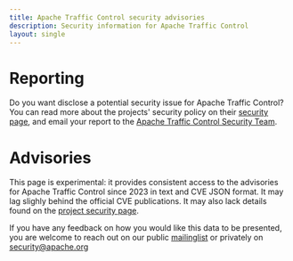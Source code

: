 ```yaml
---
title: Apache Traffic Control security advisories
description: Security information for Apache Traffic Control
layout: single
---
```


# Reporting

Do you want disclose a potential security issue for Apache Traffic Control? You can read more about the projects' security policy on their [security page](https://trafficcontrol.apache.org/security/index.html), and email your report to the  [Apache Traffic Control Security Team](mailto:security@trafficcontrol.apache.org).

# Advisories

This page is experimental: it provides consistent access to the advisories for Apache Traffic Control since 2023 in text and CVE JSON format. It may lag slighly behind the official CVE publications. It may also lack details found on the [project security page](https://trafficcontrol.apache.org/security/index.html).

If you have any feedback on how you would like this data to be presented, you are welcome to reach out on our public [mailinglist](/mailinglist) or privately on [security@apache.org](mailto:security@apache.org)